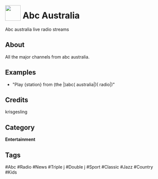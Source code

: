 # <img src="https://raw.githack.com/FortAwesome/Font-Awesome/master/svgs/solid/infinity.svg" card_color="#000000" width="50" height="50" style="vertical-align:bottom"/> Abc Australia
Abc australia live radio streams

## About
All the major channels from abc australia.

## Examples
* "Play {station} from (the |)abc( australia|)( radio|)"

## Credits
krisgesling

## Category
**Entertainment**

## Tags
#Abc
#Radio
#News
#Triple j
#Double j
#Sport
#Classic
#Jazz
#Country
#Kids


